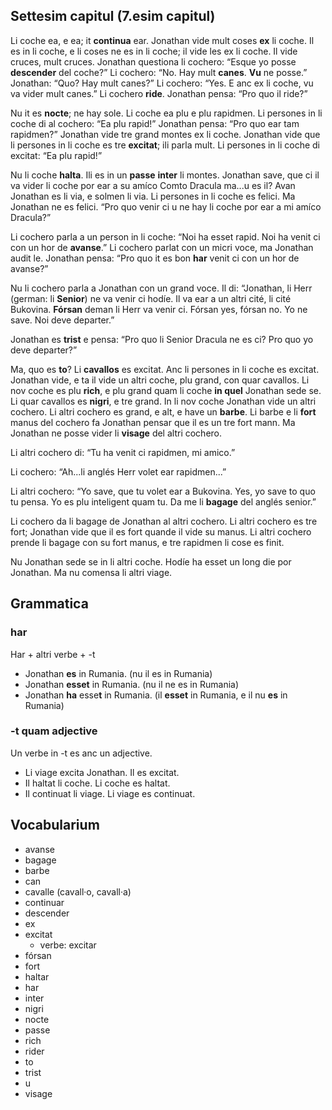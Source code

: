 ﻿## Settesim capitul (7.esim capitul)
Li coche ea, e ea; it  **continua**  ear. Jonathan vide mult coses  **ex**  li coche. Il es in li coche, e li coses ne es in li coche; il vide les ex li coche. Il vide cruces, mult cruces. Jonathan questiona li cochero: “Esque yo posse  **descender**  del coche?” Li cochero: “No. Hay mult  **canes**.  **Vu**  ne posse.” Jonathan: “Quo? Hay mult canes?” Li cochero: “Yes. E anc ex li coche, vu va vider mult canes.” Li cochero  **ride**. Jonathan pensa: “Pro quo il ride?”

Nu it es  **nocte**; ne hay sole. Li coche ea plu e plu rapidmen. Li persones in li coche di al cochero: “Ea plu rapid!” Jonathan pensa: “Pro quo ear tam rapidmen?” Jonathan vide tre grand montes ex li coche. Jonathan vide que li persones in li coche es tre  **excitat**; ili parla mult. Li persones in li coche di excitat: “Ea plu rapid!”

Nu li coche  **halta**. Ili es in un  **passe**  **inter**  li montes. Jonathan save, que ci il va vider li coche por ear a su amíco Comto Dracula ma...u es il? Avan Jonathan es li via, e solmen li via. Li persones in li coche es felici. Ma Jonathan ne es felici. “Pro quo venir ci u ne hay li coche por ear a mi amíco Dracula?”

Li cochero parla a un person in li coche: “Noi ha esset rapid. Noi ha venit ci con un hor de  **avanse**.” Li cochero parlat con un micri voce, ma Jonathan audit le. Jonathan pensa: “Pro quo it es bon  **har**  venit ci con un hor de avanse?”

Nu li cochero parla a Jonathan con un grand voce. Il di: “Jonathan, li Herr (german: li  **Senior**) ne va venir ci hodíe. Il va ear a un altri cité, li cité Bukovina.  **Fórsan**  deman li Herr va venir ci. Fórsan yes, fórsan no. Yo ne save. Noi deve departer.”

Jonathan es  **trist**  e pensa: “Pro quo li Senior Dracula ne es ci? Pro quo yo deve departer?”

Ma, quo es  **to**? Li  **cavallos**  es excitat. Anc li persones in li coche es excitat. Jonathan vide, e ta il vide un altri coche, plu grand, con quar cavallos. Li nov coche es plu  **rich**, e plu grand quam li coche  **in quel**  Jonathan sede se. Li quar cavallos es  **nigri**, e tre grand. In li nov coche Jonathan vide un altri cochero. Li altri cochero es grand, e alt, e have un  **barbe**. Li barbe e li  **fort**  manus del cochero fa Jonathan pensar que il es un tre fort mann. Ma Jonathan ne posse vider li  **visage**  del altri cochero.

Li altri cochero di: “Tu ha venit ci rapidmen, mi amico.”

Li cochero: “Ah...li anglés Herr volet ear rapidmen...”

Li altri cochero: “Yo save, que tu volet ear a Bukovina. Yes, yo save to quo tu pensa. Yo es plu inteligent quam tu. Da me li  **bagage**  del anglés senior.”

Li cochero da li bagage de Jonathan al altri cochero. Li altri cochero es tre fort; Jonathan vide que il es fort quande il vide su manus. Li altri cochero prende li bagage con su fort manus, e tre rapidmen li cose es finit.

Nu Jonathan sede se in li altri coche. Hodíe ha esset un long die por Jonathan. Ma nu comensa li altri viage.
## Grammatica
### har

Har + altri verbe + -t

-   Jonathan  **es**  in Rumania. (nu il es in Rumania)
-   Jonathan  **esset**  in Rumania. (nu il ne es in Rumania)
-   Jonathan  **ha**  esse**t**  in Rumania. (il  **esset**  in Rumania, e il nu  **es**  in Rumania)

### -t quam adjective

Un verbe in -t es anc un adjective.

-   Li viage excita Jonathan. Il es excitat.
-   Il haltat li coche. Li coche es haltat.
-   Il continuat li viage. Li viage es continuat.
## Vocabularium
-   avanse
-   bagage
-   barbe
-   can
-   cavalle (cavall·o, cavall·a)
-   continuar
-   descender
-   ex
-   excitat
    -   verbe: excitar
-   fórsan
-   fort
-   haltar
-   har
-   inter
-   nigri
-   nocte
-   passe
-   rich
-   rider
-   to
-   trist
-   u
-   visage
